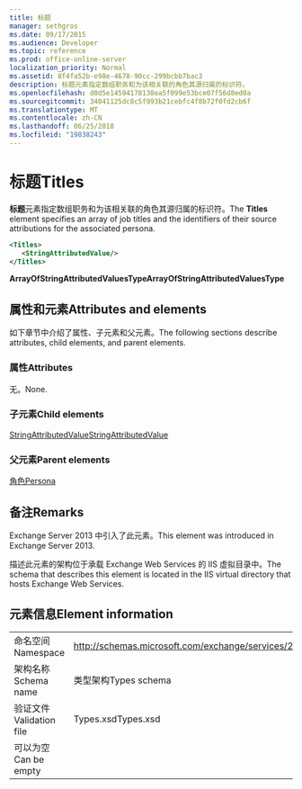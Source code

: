 ```yaml
---
title: 标题
manager: sethgros
ms.date: 09/17/2015
ms.audience: Developer
ms.topic: reference
ms.prod: office-online-server
localization_priority: Normal
ms.assetid: 8f4fa52b-e98e-4678-90cc-299bcbb7bac3
description: 标题元素指定数组职务和为该相关联的角色其源归属的标识符。
ms.openlocfilehash: d0d5e14594178138ea5f099e53bce07f56d8ed0a
ms.sourcegitcommit: 34041125dc8c5f993b21cebfc4f8b72f0fd2cb6f
ms.translationtype: MT
ms.contentlocale: zh-CN
ms.lasthandoff: 06/25/2018
ms.locfileid: "19838243"
---
```

# <a name="titles"></a><span data-ttu-id="21fd8-103">标题</span><span class="sxs-lookup"><span data-stu-id="21fd8-103">Titles</span></span>

<span data-ttu-id="21fd8-104">**标题**元素指定数组职务和为该相关联的角色其源归属的标识符。</span><span class="sxs-lookup"><span data-stu-id="21fd8-104">The **Titles** element specifies an array of job titles and the identifiers of their source attributions for the associated persona.</span></span> 
  
```XML
<Titles>
   <StringAttributedValue/>
</Titles>
```

 <span data-ttu-id="21fd8-105">**ArrayOfStringAttributedValuesType**</span><span class="sxs-lookup"><span data-stu-id="21fd8-105">**ArrayOfStringAttributedValuesType**</span></span>
## <a name="attributes-and-elements"></a><span data-ttu-id="21fd8-106">属性和元素</span><span class="sxs-lookup"><span data-stu-id="21fd8-106">Attributes and elements</span></span>

<span data-ttu-id="21fd8-107">如下章节中介绍了属性、子元素和父元素。</span><span class="sxs-lookup"><span data-stu-id="21fd8-107">The following sections describe attributes, child elements, and parent elements.</span></span>
  
### <a name="attributes"></a><span data-ttu-id="21fd8-108">属性</span><span class="sxs-lookup"><span data-stu-id="21fd8-108">Attributes</span></span>

<span data-ttu-id="21fd8-109">无。</span><span class="sxs-lookup"><span data-stu-id="21fd8-109">None.</span></span>
  
### <a name="child-elements"></a><span data-ttu-id="21fd8-110">子元素</span><span class="sxs-lookup"><span data-stu-id="21fd8-110">Child elements</span></span>

[<span data-ttu-id="21fd8-111">StringAttributedValue</span><span class="sxs-lookup"><span data-stu-id="21fd8-111">StringAttributedValue</span></span>](stringattributedvalue.md)
  
### <a name="parent-elements"></a><span data-ttu-id="21fd8-112">父元素</span><span class="sxs-lookup"><span data-stu-id="21fd8-112">Parent elements</span></span>

[<span data-ttu-id="21fd8-113">角色</span><span class="sxs-lookup"><span data-stu-id="21fd8-113">Persona</span></span>](persona.md)
  
## <a name="remarks"></a><span data-ttu-id="21fd8-114">备注</span><span class="sxs-lookup"><span data-stu-id="21fd8-114">Remarks</span></span>

<span data-ttu-id="21fd8-115">Exchange Server 2013 中引入了此元素。</span><span class="sxs-lookup"><span data-stu-id="21fd8-115">This element was introduced in Exchange Server 2013.</span></span>
  
<span data-ttu-id="21fd8-116">描述此元素的架构位于承载 Exchange Web Services 的 IIS 虚拟目录中。</span><span class="sxs-lookup"><span data-stu-id="21fd8-116">The schema that describes this element is located in the IIS virtual directory that hosts Exchange Web Services.</span></span>
  
## <a name="element-information"></a><span data-ttu-id="21fd8-117">元素信息</span><span class="sxs-lookup"><span data-stu-id="21fd8-117">Element information</span></span>

|||
|:-----|:-----|
|<span data-ttu-id="21fd8-118">命名空间</span><span class="sxs-lookup"><span data-stu-id="21fd8-118">Namespace</span></span>  <br/> |http://schemas.microsoft.com/exchange/services/2006/types  <br/> |
|<span data-ttu-id="21fd8-119">架构名称</span><span class="sxs-lookup"><span data-stu-id="21fd8-119">Schema name</span></span>  <br/> |<span data-ttu-id="21fd8-120">类型架构</span><span class="sxs-lookup"><span data-stu-id="21fd8-120">Types schema</span></span>  <br/> |
|<span data-ttu-id="21fd8-121">验证文件</span><span class="sxs-lookup"><span data-stu-id="21fd8-121">Validation file</span></span>  <br/> |<span data-ttu-id="21fd8-122">Types.xsd</span><span class="sxs-lookup"><span data-stu-id="21fd8-122">Types.xsd</span></span>  <br/> |
|<span data-ttu-id="21fd8-123">可以为空</span><span class="sxs-lookup"><span data-stu-id="21fd8-123">Can be empty</span></span>  <br/> ||
   

